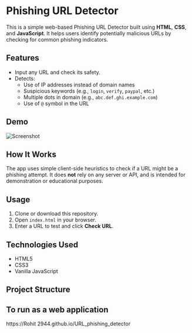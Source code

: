 # Phishing URL Detector

This is a simple web-based Phishing URL Detector built using **HTML**, **CSS**, and **JavaScript**. It helps users identify potentially malicious URLs by checking for common phishing indicators.

## Features

- Input any URL and check its safety.
- Detects:
  - Use of IP addresses instead of domain names
  - Suspicious keywords (e.g., `login`, `verify`, `paypal`, etc.)
  - Multiple dots in domain (e.g., `abc.def.ghi.example.com`)
  - Use of `@` symbol in the URL

## Demo

![Screenshot](screenshot.png) <!-- Add a screenshot image in your repo and name it screenshot.png -->

## How It Works

The app uses simple client-side heuristics to check if a URL might be a phishing attempt. It does **not** rely on any server or API, and is intended for demonstration or educational purposes.

## Usage

1. Clone or download this repository.
2. Open `index.html` in your browser.
3. Enter a URL to test and click **Check URL**.

## Technologies Used

- HTML5
- CSS3
- Vanilla JavaScript

## Project Structure
## To run as a web application 
https://Rohit 2944.github.io/URL_phishing_detector
